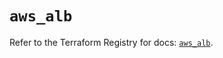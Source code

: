# `aws_alb`

Refer to the Terraform Registry for docs: [`aws_alb`](https://registry.terraform.io/providers/hashicorp/aws/5.99.1/docs/resources/alb).
